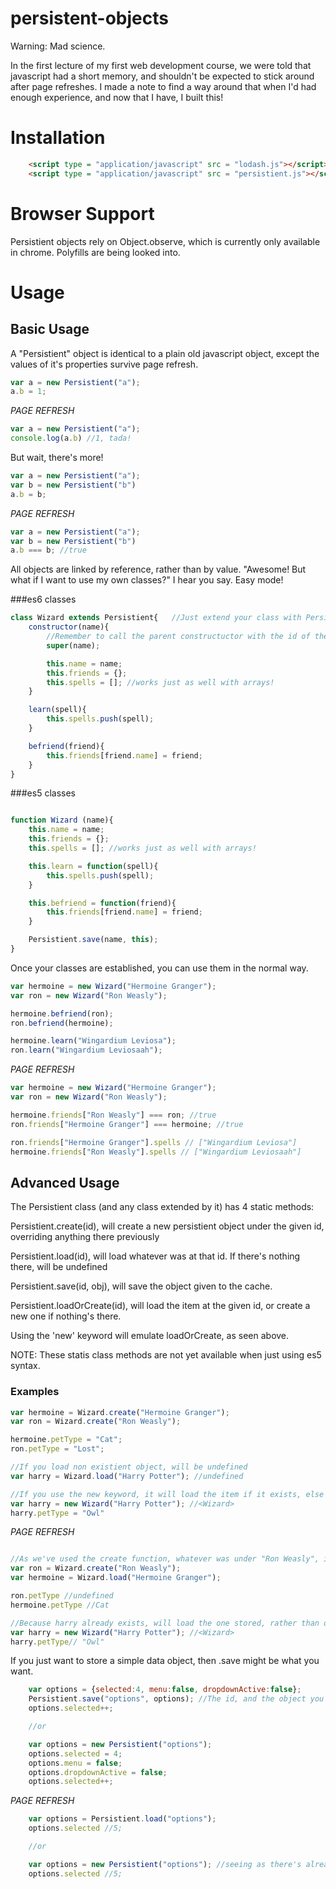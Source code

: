 # persistent-objects

Warning: Mad science.

In the first lecture of my first web development course, we were told that javascript had a short memory, and shouldn't be expected to stick around after page refreshes. I made a note to find a way around that when I'd had enough experience, and now that I have, I built this!

# Installation

```html
    <script type = "application/javascript" src = "lodash.js"></script>
    <script type = "application/javascript" src = "persistient.js"></script>
```

# Browser Support
Persistient objects rely on Object.observe, which is currently only available in chrome. Polyfills are being looked into.

# Usage

## Basic Usage
A "Persistient" object is identical to a plain old javascript object, except the values of it's properties survive page refresh.
```javascript
var a = new Persistient("a");
a.b = 1;
```

*PAGE REFRESH*

```javascript
var a = new Persistient("a");
console.log(a.b) //1, tada!
```

But wait, there's more!

```javascript
var a = new Persistient("a");
var b = new Persistient("b")
a.b = b;
```

*PAGE REFRESH*

```javascript
var a = new Persistient("a");
var b = new Persistient("b")
a.b === b; //true
```

All objects are linked by reference, rather than by value. "Awesome! But what if I want to use my own classes?" I hear you say. Easy mode!

###es6 classes
```javascript
class Wizard extends Persistient{   //Just extend your class with Persistient
    constructor(name){
        //Remember to call the parent constructuctor with the id of the object
        super(name);

        this.name = name;
        this.friends = {};
        this.spells = []; //works just as well with arrays!
    }

    learn(spell){
        this.spells.push(spell);
    }

    befriend(friend){
        this.friends[friend.name] = friend;
    }
}
```

###es5 classes

```javascript

function Wizard (name){
    this.name = name;
    this.friends = {};
    this.spells = []; //works just as well with arrays!

    this.learn = function(spell){
        this.spells.push(spell);
    }

    this.befriend = function(friend){
        this.friends[friend.name] = friend;
    }

    Persistient.save(name, this);
}
```

Once your classes are established, you can use them in the normal way.

```javascript
var hermoine = new Wizard("Hermoine Granger");
var ron = new Wizard("Ron Weasly");

hermoine.befriend(ron);
ron.befriend(hermoine);

hermoine.learn("Wingardium Leviosa");
ron.learn("Wingardium Leviosaah");
```

*PAGE REFRESH*

```javascript
var hermoine = new Wizard("Hermoine Granger");
var ron = new Wizard("Ron Weasly");

hermoine.friends["Ron Weasly"] === ron; //true
ron.friends["Hermoine Granger"] === hermoine; //true

ron.friends["Hermoine Granger"].spells // ["Wingardium Leviosa"]
hermoine.friends["Ron Weasly"].spells // ["Wingardium Leviosaah"]
```

## Advanced Usage

The Persistient class (and any class extended by it) has 4 static methods:

Persistient.create(id), will create a new persistient object under the given id, overriding anything there previously

Persistient.load(id), will load whatever was at that id. If there's nothing there, will be undefined

Persistient.save(id, obj), will save the object given to the cache.

Persistient.loadOrCreate(id), will load the item at the given id, or create a new one if nothing's there.

Using the 'new' keyword will emulate loadOrCreate, as seen above.

NOTE: These statis class methods are not yet available when just using es5 syntax.

### Examples

```javascript
var hermoine = Wizard.create("Hermoine Granger");
var ron = Wizard.create("Ron Weasly");

hermoine.petType = "Cat";
ron.petType = "Lost";

//If you load non existient object, will be undefined
var harry = Wizard.load("Harry Potter"); //undefined

//If you use the new keyword, it will load the item if it exists, else create a new one
var harry = new Wizard("Harry Potter"); //<Wizard>
harry.petType = "Owl"
```

*PAGE REFRESH*

```javascript

//As we've used the create function, whatever was under "Ron Weasly", is erased
var ron = Wizard.create("Ron Weasly");
var hermoine = Wizard.load("Hermoine Granger");

ron.petType //undefined
hermoine.petType //Cat

//Because harry already exists, will load the one stored, rather than overwrite, like Wizard.create would.
var harry = new Wizard("Harry Potter"); //<Wizard>
harry.petType// "Owl"
```

If you just want to store a simple data object, then .save might be what you want.

```javascript
    var options = {selected:4, menu:false, dropdownActive:false};
    Persistient.save("options", options); //The id, and the object you want to keep around.
    options.selected++;

    //or

    var options = new Persistient("options");
    options.selected = 4;
    options.menu = false;
    options.dropdownActive = false;
    options.selected++;
```
*PAGE REFRESH*
```javascript
    var options = Persistient.load("options");
    options.selected //5;

    //or

    var options = new Persistient("options"); //seeing as there's alread one there, we load that rather than create a new one.
    options.selected //5;
```
